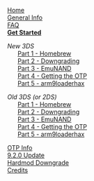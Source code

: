 [Home](https://github.com/Plailect/Guide/wiki)    
[General Info](https://github.com/Plailect/Guide/wiki/General-Info)    
[FAQ](https://github.com/Plailect/Guide/wiki/FAQ)    
**[Get Started](https://github.com/Plailect/Guide/wiki/Get-Started)**

*New 3DS*   
&nbsp;&nbsp;&nbsp;&nbsp;&nbsp;&nbsp;[Part 1 - Homebrew](https://github.com/Plailect/Guide/wiki/Part-1-(New-3DS))    
&nbsp;&nbsp;&nbsp;&nbsp;&nbsp;&nbsp;[Part 2 - Downgrading](https://github.com/Plailect/Guide/wiki/Part-2-(New-3DS))    
&nbsp;&nbsp;&nbsp;&nbsp;&nbsp;&nbsp;[Part 3 - EmuNAND](https://github.com/Plailect/Guide/wiki/Part-3-(New-3DS))    
&nbsp;&nbsp;&nbsp;&nbsp;&nbsp;&nbsp;[Part 4 - Getting the OTP](https://github.com/Plailect/Guide/wiki/Part-4-(New-3DS))    
&nbsp;&nbsp;&nbsp;&nbsp;&nbsp;&nbsp;[Part 5 - arm9loaderhax](https://github.com/Plailect/Guide/wiki/Part-5-(New-3DS))    

*Old 3DS (or 2DS)*    
&nbsp;&nbsp;&nbsp;&nbsp;&nbsp;&nbsp;[Part 1 - Homebrew](https://github.com/Plailect/Guide/wiki/Part-1-(Old-3DS))    
&nbsp;&nbsp;&nbsp;&nbsp;&nbsp;&nbsp;[Part 2 - Downgrading](https://github.com/Plailect/Guide/wiki/Part-2-(Old-3DS))    
&nbsp;&nbsp;&nbsp;&nbsp;&nbsp;&nbsp;[Part 3 - EmuNAND](https://github.com/Plailect/Guide/wiki/Part-3-(Old-3DS))    
&nbsp;&nbsp;&nbsp;&nbsp;&nbsp;&nbsp;[Part 4 - Getting the OTP](https://github.com/Plailect/Guide/wiki/Part-4-(Old-3DS))    
&nbsp;&nbsp;&nbsp;&nbsp;&nbsp;&nbsp;[Part 5 - arm9loaderhax](https://github.com/Plailect/Guide/wiki/Part-5-(Old-3DS))    

[OTP Info](https://github.com/Plailect/Guide/wiki/OTP-Info)    
[9.2.0 Update](https://github.com/Plailect/Guide/wiki/9.2.0-Update)    
[Hardmod Downgrade](https://github.com/Plailect/Guide/wiki/Hardmod-Downgrade)    
[Credits](https://github.com/Plailect/Guide/wiki/Credits)    